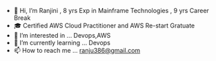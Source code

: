 - 👋 Hi, I’m Ranjini , 8 yrs Exp in Mainframe Technologies , 9 yrs Career Break
- :mortar_board: Certified AWS Cloud Practitioner and AWS Re-start Gratuate
- 👀 I’m interested in ... Devops,AWS
- 🌱 I’m currently learning ... Devops 
- 📫 How to reach me ... ranju386@gmail.com

<!---
ranju386/ranju386 is a ✨ special ✨ repository because its `README.md` (this file) appears on your GitHub profile.
You can click the Preview link to take a look at your changes.
--->
